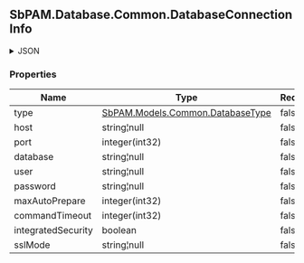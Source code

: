 
<h2 id="tocS_SbPAM.Database.Common.DatabaseConnectionInfo">SbPAM.Database.Common.DatabaseConnectionInfo</h2>

<a id="schemasbpam.database.common.databaseconnectioninfo"></a>
<a id="schema_SbPAM.Database.Common.DatabaseConnectionInfo"></a>
<a id="tocSsbpam.database.common.databaseconnectioninfo"></a>
<a id="tocssbpam.database.common.databaseconnectioninfo"></a>

<details><summary>JSON</summary>


```json
{
  "type": "PostgreSQL",
  "host": "string",
  "port": 0,
  "database": "string",
  "user": "string",
  "password": "string",
  "maxAutoPrepare": 0,
  "commandTimeout": 0,
  "integratedSecurity": true,
  "sslMode": "string"
}

```


</details>

### Properties

|Name|Type|Required|Restrictions|Description|
|---|---|---|---|---|
|type|[SbPAM.Models.Common.DatabaseType](../Models/sbpam.models.common.databasetype.md)|false|none|none|
|host|string¦null|false|none|none|
|port|integer(int32)|false|none|none|
|database|string¦null|false|none|none|
|user|string¦null|false|none|none|
|password|string¦null|false|none|none|
|maxAutoPrepare|integer(int32)|false|none|none|
|commandTimeout|integer(int32)|false|none|none|
|integratedSecurity|boolean|false|none|none|
|sslMode|string¦null|false|none|none|



